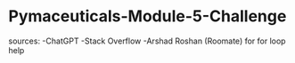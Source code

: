 # Pymaceuticals-Module-5-Challenge

sources:
-ChatGPT
-Stack Overflow
-Arshad Roshan (Roomate) for for loop help
